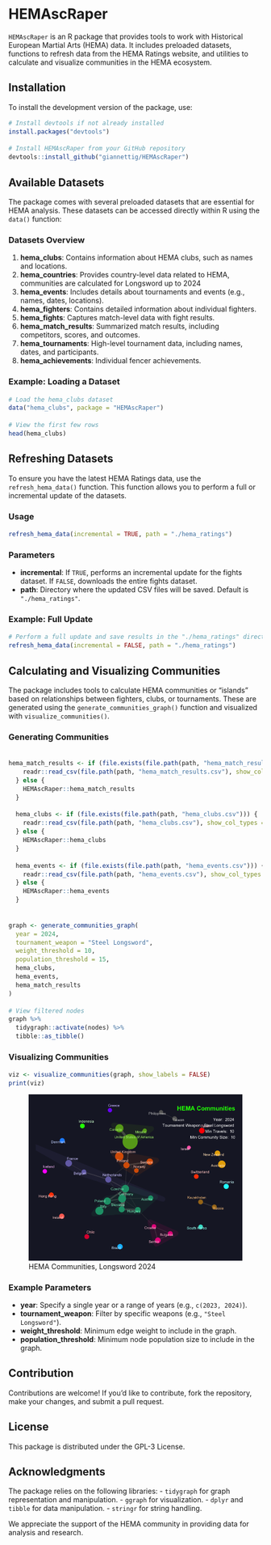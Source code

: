 HEMAscRaper
================

`HEMAscRaper` is an R package that provides tools to work with
Historical European Martial Arts (HEMA) data. It includes preloaded
datasets, functions to refresh data from the HEMA Ratings website, and
utilities to calculate and visualize communities in the HEMA ecosystem.

## Installation

To install the development version of the package, use:

``` r
# Install devtools if not already installed
install.packages("devtools")

# Install HEMAscRaper from your GitHub repository
devtools::install_github("giannettig/HEMAscRaper")
```

## Available Datasets

The package comes with several preloaded datasets that are essential for
HEMA analysis. These datasets can be accessed directly within R using
the `data()` function:

### Datasets Overview

1.  **hema_clubs**: Contains information about HEMA clubs, such as names
    and locations.
2.  **hema_countries**: Provides country-level data related to HEMA,
    communities are calculated for Longsword up to 2024
3.  **hema_events**: Includes details about tournaments and events
    (e.g., names, dates, locations).
4.  **hema_fighters**: Contains detailed information about individual
    fighters.
5.  **hema_fights**: Captures match-level data with fight results.
6.  **hema_match_results**: Summarized match results, including
    competitors, scores, and outcomes.
7.  **hema_tournaments**: High-level tournament data, including names,
    dates, and participants.
8.  **hema_achievements**: Individual fencer achievements.

### Example: Loading a Dataset

``` r
# Load the hema_clubs dataset
data("hema_clubs", package = "HEMAscRaper")

# View the first few rows
head(hema_clubs)
```

## Refreshing Datasets

To ensure you have the latest HEMA Ratings data, use the
`refresh_hema_data()` function. This function allows you to perform a
full or incremental update of the datasets.

### Usage

``` r
refresh_hema_data(incremental = TRUE, path = "./hema_ratings")
```

### Parameters

- **incremental**: If `TRUE`, performs an incremental update for the
  fights dataset. If `FALSE`, downloads the entire fights dataset.
- **path**: Directory where the updated CSV files will be saved. Default
  is `"./hema_ratings"`.

### Example: Full Update

``` r
# Perform a full update and save results in the "./hema_ratings" directory
refresh_hema_data(incremental = FALSE, path = "./hema_ratings")
```

## Calculating and Visualizing Communities

The package includes tools to calculate HEMA communities or “islands”
based on relationships between fighters, clubs, or tournaments. These
are generated using the `generate_communities_graph()` function and
visualized with `visualize_communities()`.

### Generating Communities

``` r

hema_match_results <- if (file.exists(file.path(path, "hema_match_results.csv"))) {
    readr::read_csv(file.path(path, "hema_match_results.csv"), show_col_types = FALSE)
  } else {
    HEMAscRaper::hema_match_results
  }
  
  hema_clubs <- if (file.exists(file.path(path, "hema_clubs.csv"))) {
    readr::read_csv(file.path(path, "hema_clubs.csv"), show_col_types = FALSE)
  } else {
    HEMAscRaper::hema_clubs
  }
  
  hema_events <- if (file.exists(file.path(path, "hema_events.csv"))) {
    readr::read_csv(file.path(path, "hema_events.csv"), show_col_types = FALSE)
  } else {
    HEMAscRaper::hema_events
  }
  

graph <- generate_communities_graph(
  year = 2024,
  tournament_weapon = "Steel Longsword",
  weight_threshold = 10,
  population_threshold = 15,
  hema_clubs,
  hema_events,
  hema_match_results
)

# View filtered nodes
graph %>%
  tidygraph::activate(nodes) %>%
  tibble::as_tibble()
```

### Visualizing Communities

``` r
viz <- visualize_communities(graph, show_labels = FALSE)
print(viz)
```

<figure>
<img src="man/img/Rplot.png" alt="HEMA Communities, Longsword 2024" />
<figcaption aria-hidden="true">HEMA Communities, Longsword
2024</figcaption>
</figure>

### Example Parameters

- **year**: Specify a single year or a range of years (e.g.,
  `c(2023, 2024)`).
- **tournament_weapon**: Filter by specific weapons (e.g.,
  `"Steel Longsword"`).
- **weight_threshold**: Minimum edge weight to include in the graph.
- **population_threshold**: Minimum node population size to include in
  the graph.

## Contribution

Contributions are welcome! If you’d like to contribute, fork the
repository, make your changes, and submit a pull request.

## License

This package is distributed under the GPL-3 License.

## Acknowledgments

The package relies on the following libraries: - `tidygraph` for graph
representation and manipulation. - `ggraph` for visualization. - `dplyr`
and `tibble` for data manipulation. - `stringr` for string handling.

We appreciate the support of the HEMA community in providing data for
analysis and research.
